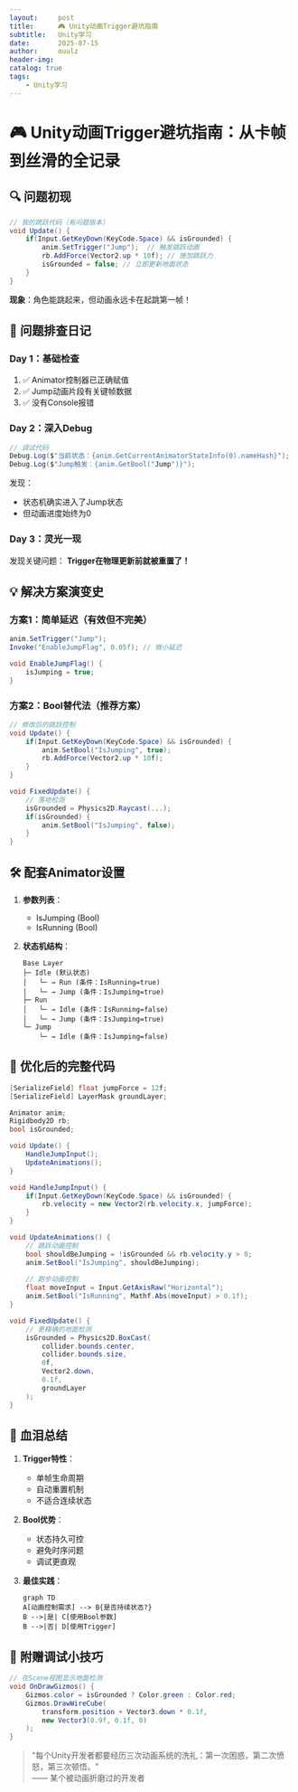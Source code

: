 ```yaml
---
layout:     post
title:      🎮 Unity动画Trigger避坑指南
subtitle:   Unity学习
date:       2025-07-15
author:     ouulz
header-img: 
catalog: true
tags:
    - Unity学习
---
```

# 🎮 Unity动画Trigger避坑指南：从卡帧到丝滑的全记录

## 🔍 问题初现
```csharp
// 我的跳跃代码（有问题版本）
void Update() {
    if(Input.GetKeyDown(KeyCode.Space) && isGrounded) {
        anim.SetTrigger("Jump");  // 触发跳跃动画
        rb.AddForce(Vector2.up * 10f); // 施加跳跃力
        isGrounded = false; // 立即更新地面状态
    }
}
```
**现象**：角色能跳起来，但动画永远卡在起跳第一帧！

## 🧐 问题排查日记

### Day 1：基础检查
1. ✅ Animator控制器已正确赋值  
2. ✅ Jump动画片段有关键帧数据  
3. ✅ 没有Console报错

### Day 2：深入Debug
```csharp
// 调试代码
Debug.Log($"当前状态：{anim.GetCurrentAnimatorStateInfo(0).nameHash}");
Debug.Log($"Jump触发：{anim.GetBool("Jump")}");
```
发现：
- 状态机确实进入了Jump状态
- 但动画进度始终为0

### Day 3：灵光一现
发现关键问题：
**Trigger在物理更新前就被重置了！**

## 💡 解决方案演变史

### 方案1：简单延迟（有效但不完美）
```csharp
anim.SetTrigger("Jump");
Invoke("EnableJumpFlag", 0.05f); // 微小延迟

void EnableJumpFlag() {
    isJumping = true;
}
```

### 方案2：Bool替代法（推荐方案）
```csharp
// 修改后的跳跃控制
void Update() {
    if(Input.GetKeyDown(KeyCode.Space) && isGrounded) {
        anim.SetBool("IsJumping", true);
        rb.AddForce(Vector2.up * 10f);
    }
}

void FixedUpdate() {
    // 落地检测
    isGrounded = Physics2D.Raycast(...);
    if(isGrounded) {
        anim.SetBool("IsJumping", false);
    }
}
```

## 🛠️ 配套Animator设置
1. **参数列表**：
   - IsJumping (Bool)
   - IsRunning (Bool)

2. **状态机结构**：
   ```
   Base Layer
   ├─ Idle (默认状态)
   │   └─ → Run (条件：IsRunning=true)
   │   └─ → Jump (条件：IsJumping=true)
   ├─ Run
   │   └─ → Idle (条件：IsRunning=false)
   │   └─ → Jump (条件：IsJumping=true)
   └─ Jump
       └─ → Idle (条件：IsJumping=false)
   ```

## 🚀 优化后的完整代码
```csharp
[SerializeField] float jumpForce = 12f;
[SerializeField] LayerMask groundLayer;

Animator anim;
Rigidbody2D rb;
bool isGrounded;

void Update() {
    HandleJumpInput();
    UpdateAnimations();
}

void HandleJumpInput() {
    if(Input.GetKeyDown(KeyCode.Space) && isGrounded) {
        rb.velocity = new Vector2(rb.velocity.x, jumpForce);
    }
}

void UpdateAnimations() {
    // 跳跃动画控制
    bool shouldBeJumping = !isGrounded && rb.velocity.y > 0;
    anim.SetBool("IsJumping", shouldBeJumping);
    
    // 跑步动画控制
    float moveInput = Input.GetAxisRaw("Horizontal");
    anim.SetBool("IsRunning", Mathf.Abs(moveInput) > 0.1f);
}

void FixedUpdate() {
    // 更精确的地面检测
    isGrounded = Physics2D.BoxCast(
        collider.bounds.center,
        collider.bounds.size,
        0f,
        Vector2.down,
        0.1f,
        groundLayer
    );
}
```

## 📝 血泪总结
1. **Trigger特性**：
   - 单帧生命周期
   - 自动重置机制
   - 不适合连续状态

2. **Bool优势**：
   - 状态持久可控
   - 避免时序问题
   - 调试更直观

3. **最佳实践**：
   ```mermaid
   graph TD
   A[动画控制需求] --> B{是否持续状态?}
   B -->|是| C[使用Bool参数]
   B -->|否| D[使用Trigger]
   ```

## 🎁 附赠调试小技巧
```csharp
// 在Scene视图显示地面检测
void OnDrawGizmos() {
    Gizmos.color = isGrounded ? Color.green : Color.red;
    Gizmos.DrawWireCube(
        transform.position + Vector3.down * 0.1f,
        new Vector3(0.9f, 0.1f, 0)
    );
}
```

> "每个Unity开发者都要经历三次动画系统的洗礼：第一次困惑，第二次愤怒，第三次顿悟。"  
> —— 某个被动画折磨过的开发者
